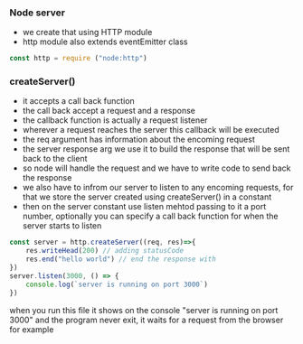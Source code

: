 ### Node server
- we create that using HTTP module
- http module also extends eventEmitter class
```js
const http = require ("node:http")
```
### createServer()
- it accepts a call back function
- the call back accept a request and a response
- the callback function is actually a request listener
- wherever a request reaches the server this callback will be executed
- the req argument has information about the encoming request
- the server response arg we use it to build the response that will be sent back to the client
- so node will handle the request and we have to write code to send back the response
- we also have to infrom our server to listen to any encoming requests, for that we store the server created using createServer() in a constant
- then on the server constant use listen mehtod passing to it a port number, optionally you can specify a call back function for when the server starts to listen
```js
const server = http.createServer((req, res)=>{
    res.writeHead(200) // adding statusCode
    res.end("hello world") // end the response with
})
server.listen(3000, () => {
    console.log(`server is running on port 3000`)
})
```
when you run this file it shows on the console "server is running on port 3000" and the program never exit, it waits for a request from the browser for example